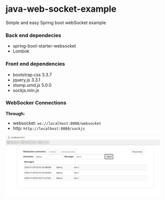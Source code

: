 # java-web-socket-example
Simple and easy Spring boot webSocket example

### Back end dependecies
- spring-boot-starter-websocket
- Lombok

### Front end dependencies
- bootstrap.css 3.3.7
- jquery.js 3.3.1
- stomp.umd.js 5.0.0
- sockjs.min.js

### WebSocker Connections
**Through:**
- websocket: `ws://localhost:8080/websocket`
- http: `http://localhost:8080/sockjs`

![alt text](https://github.com/datruq/java-web-socket-example/blob/master/img/webSocketExample.png)



